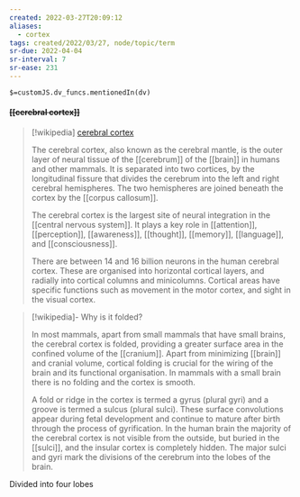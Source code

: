 ```yaml
---
created: 2022-03-27T20:09:12 
aliases:
  - cortex
tags: created/2022/03/27, node/topic/term
sr-due: 2022-04-04
sr-interval: 7
sr-ease: 231
---
```

`$=customJS.dv_funcs.mentionedIn(dv)`

#### <s class="topic-title">[[cerebral cortex]]</s>

> [!wikipedia] [cerebral cortex](https://en.wikipedia.org/wiki/Cerebral%20cortex)
> 
> The cerebral cortex, also known as the cerebral mantle, is the outer layer of neural tissue of the [[cerebrum]] of the [[brain]] in humans and other mammals.  It is separated into two cortices, by the longitudinal fissure that divides the cerebrum into the left and right cerebral hemispheres. The two hemispheres are joined beneath the cortex by the [[corpus callosum]]. 
> 
> The cerebral cortex is the largest site of neural integration in the [[central nervous system]]. It plays a key role in  [[attention]], [[perception]], [[awareness]], [[thought]], [[memory]], [[language]], and [[consciousness]].
> 
> 
> There are between 14 and 16 billion neurons in the human cerebral cortex. These are organised into horizontal cortical layers, and radially into cortical columns and minicolumns. Cortical areas have specific functions such as movement in the motor cortex, and sight in the visual cortex.

> [!wikipedia]- Why is it folded?
> 
> In most mammals, apart from small mammals that have small brains, the cerebral cortex is folded, providing a greater surface area in the confined volume of the [[cranium]]. Apart from minimizing [[brain]] and cranial volume, cortical folding is crucial for the wiring of the brain and its functional organisation. In mammals with a small brain there is no folding and the cortex is smooth.
> 
> A fold or ridge in the cortex is termed a gyrus (plural gyri) and a groove is termed a sulcus (plural sulci). These surface convolutions appear during fetal development and continue to mature after birth through the process of gyrification. In the human brain the majority of the cerebral cortex is not visible from the outside, but buried in the [[sulci]], and the insular cortex is completely hidden. The major sulci and gyri mark the divisions of the cerebrum into the lobes of the brain.

Divided into four lobes
